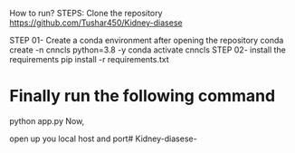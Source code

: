 How to run?
STEPS:
Clone the repository
https://github.com/Tushar450/Kidney-diasese
 
STEP 01- Create a conda environment after opening the repository
conda create -n cnncls python=3.8 -y
conda activate cnncls
STEP 02- install the requirements
pip install -r requirements.txt
# Finally run the following command
python app.py
Now,

open up you local host and port# Kidney-diasese-
